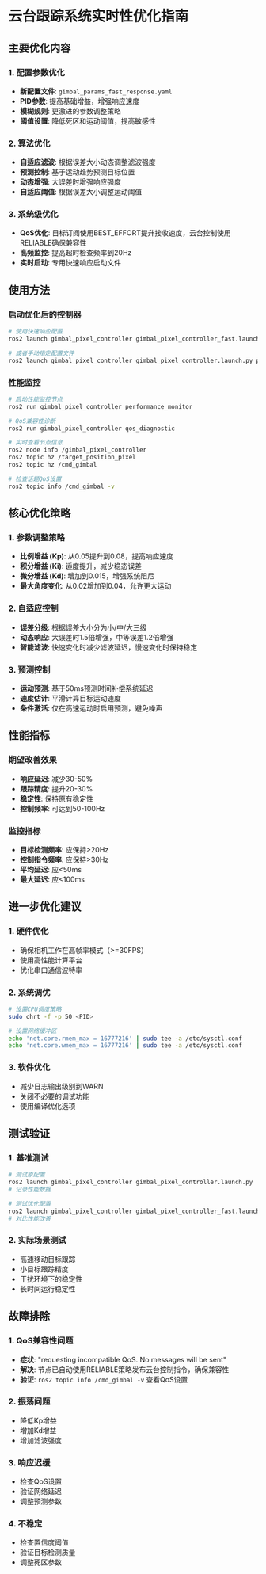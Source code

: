 # 云台跟踪系统实时性优化指南

## 主要优化内容

### 1. 配置参数优化
- **新配置文件**: `gimbal_params_fast_response.yaml`
- **PID参数**: 提高基础增益，增强响应速度
- **模糊规则**: 更激进的参数调整策略
- **阈值设置**: 降低死区和运动阈值，提高敏感性

### 2. 算法优化
- **自适应滤波**: 根据误差大小动态调整滤波强度
- **预测控制**: 基于运动趋势预测目标位置
- **动态增强**: 大误差时增强响应强度
- **自适应阈值**: 根据误差大小调整运动阈值

### 3. 系统级优化
- **QoS优化**: 目标订阅使用BEST_EFFORT提升接收速度，云台控制使用RELIABLE确保兼容性
- **高频监控**: 提高超时检查频率到20Hz
- **实时启动**: 专用快速响应启动文件

## 使用方法

### 启动优化后的控制器
```bash
# 使用快速响应配置
ros2 launch gimbal_pixel_controller gimbal_pixel_controller_fast.launch.py

# 或者手动指定配置文件
ros2 launch gimbal_pixel_controller gimbal_pixel_controller.launch.py params_file:=/path/to/gimbal_params_fast_response.yaml
```

### 性能监控
```bash
# 启动性能监控节点
ros2 run gimbal_pixel_controller performance_monitor

# QoS兼容性诊断
ros2 run gimbal_pixel_controller qos_diagnostic

# 实时查看节点信息
ros2 node info /gimbal_pixel_controller
ros2 topic hz /target_position_pixel
ros2 topic hz /cmd_gimbal

# 检查话题QoS设置
ros2 topic info /cmd_gimbal -v
```

## 核心优化策略

### 1. 参数调整策略
- **比例增益 (Kp)**: 从0.05提升到0.08，提高响应速度
- **积分增益 (Ki)**: 适度提升，减少稳态误差
- **微分增益 (Kd)**: 增加到0.015，增强系统阻尼
- **最大角度变化**: 从0.02增加到0.04，允许更大运动

### 2. 自适应控制
- **误差分级**: 根据误差大小分为小/中/大三级
- **动态响应**: 大误差时1.5倍增强，中等误差1.2倍增强
- **智能滤波**: 快速变化时减少滤波延迟，慢速变化时保持稳定

### 3. 预测控制
- **运动预测**: 基于50ms预测时间补偿系统延迟
- **速度估计**: 平滑计算目标运动速度
- **条件激活**: 仅在高速运动时启用预测，避免噪声

## 性能指标

### 期望改善效果
- **响应延迟**: 减少30-50%
- **跟踪精度**: 提升20-30%
- **稳定性**: 保持原有稳定性
- **控制频率**: 可达到50-100Hz

### 监控指标
- **目标检测频率**: 应保持>20Hz
- **控制指令频率**: 应保持>30Hz
- **平均延迟**: 应<50ms
- **最大延迟**: 应<100ms

## 进一步优化建议

### 1. 硬件优化
- 确保相机工作在高帧率模式（>=30FPS）
- 使用高性能计算平台
- 优化串口通信波特率

### 2. 系统调优
```bash
# 设置CPU调度策略
sudo chrt -f -p 50 <PID>

# 设置网络缓冲区
echo 'net.core.rmem_max = 16777216' | sudo tee -a /etc/sysctl.conf
echo 'net.core.wmem_max = 16777216' | sudo tee -a /etc/sysctl.conf
```

### 3. 软件优化
- 减少日志输出级别到WARN
- 关闭不必要的调试功能
- 使用编译优化选项

## 测试验证

### 1. 基准测试
```bash
# 测试原配置
ros2 launch gimbal_pixel_controller gimbal_pixel_controller.launch.py
# 记录性能数据

# 测试优化配置
ros2 launch gimbal_pixel_controller gimbal_pixel_controller_fast.launch.py
# 对比性能改善
```

### 2. 实际场景测试
- 高速移动目标跟踪
- 小目标跟踪精度
- 干扰环境下的稳定性
- 长时间运行稳定性

## 故障排除

### 1. QoS兼容性问题
- **症状**: "requesting incompatible QoS. No messages will be sent"
- **解决**: 节点已自动使用RELIABLE策略发布云台控制指令，确保兼容性
- **验证**: `ros2 topic info /cmd_gimbal -v` 查看QoS设置

### 2. 振荡问题
- 降低Kp增益
- 增加Kd增益
- 增加滤波强度

### 3. 响应迟缓
- 检查QoS设置
- 验证网络延迟
- 调整预测参数

### 4. 不稳定
- 检查置信度阈值
- 验证目标检测质量
- 调整死区参数
